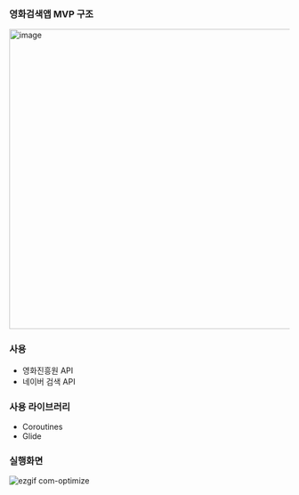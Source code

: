 ### 영화검색앱 MVP 구조

<img width="539" alt="image" src="https://user-images.githubusercontent.com/30828236/64490514-89300b80-d298-11e9-8559-3aa3076780dd.png">


### 사용

- 영화진흥원 API
- 네이버 검색 API

### 사용 라이브러리
- Coroutines
- Glide

### 실행화면

![ezgif com-optimize](https://user-images.githubusercontent.com/30828236/67467986-b2f49480-f684-11e9-9275-228ffa4cdb44.gif)



